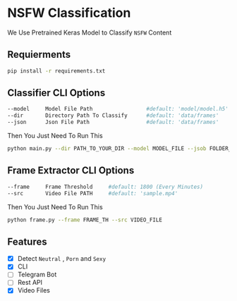 # NSFW Classification
We Use Pretrained Keras Model to Classify `NSFW` Content


## Requierments
```bash
pip install -r requirements.txt
```

## Classifier CLI Options
```bash
--model     Model File Path                 #default: 'model/model.h5'
--dir       Directory Path To Classify      #default: 'data/frames'
--json      Json File Path                  #default: 'data/frames'
```

Then You Just Need To Run This

```bash
python main.py --dir PATH_TO_YOUR_DIR --model MODEL_FILE --jsob FOLDER_NAME
```

## Frame Extractor CLI Options
```bash
--frame     Frame Threshold     #default: 1800 (Every Minutes)
--src       Video File PATH     #default: 'sample.mp4'
```

Then You Just Need To Run This

```bash
python frame.py --frame FRAME_TH --src VIDEO_FILE
```

## Features
- [x] Detect `Neutral` , `Porn` and `Sexy`
- [x] CLI
- [ ] Telegram Bot
- [ ] Rest API
- [x] Video Files